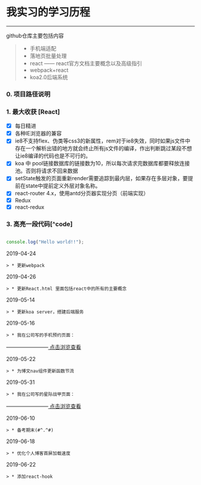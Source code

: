 ﻿# 我实习的学习历程

-------

github仓库主要包括内容


> * 手机端适配
> * 落地页批量处理
> * react —— react官方文档主要概念以及高级指引
> * webpack+react
> * koa2.0后端系统

### 0. 项目路径说明

### 1. 最大收获 [React]

- [x] 每日精进
- [x] 各种IE浏览器的兼容
- [x] ie8不支持flex、伪类等css3的新属性，rem对于ie8失效，同时如果js文件中存在一个解析出错的地方就会终止所有js文件的编译，作出判断跳过某段不想让ie8编译的代码也是不可行的。
- [x] koa 中 pool链接数据库的链接数为10，所以每次请求完数据库都要释放连接池。否则将请求不回来数据
- [x] setState触发的页面重新render需要追踪到最内层，如果存在多层对象，要提前在state中提前定义外层对象名称。
- [x] react-router 4.x，使用antd分页器实现分页（前端实现）
- [x] Redux
- [x] react-redux

### 3. 高亮一段代码[^code] 

```javascript

console.log("Hello world!!");

```

2019-04-24

    > * 更新webpack
    
2019-04-26

    > * 更新React.html 里面包括react中的所有的主要概念

2019-05-14

    > * 更新koa server，搭建后端服务

2019-05-16

    > * 我在公司写的手机预约页面：
   ————————[ 点击浏览查看 ]( http://mevent.cy.com/wjhy/20190516/m/hw/index.html )
  
2019-05-22

    > * 为博文nav组件更新函数节流
    
2019-05-31

    > * 我在公司写的星际战甲页面：
   ————————[ 点击浏览查看 ]( http://event.changyou.com/wf/201905/fetena/pc/index.html )
   
2019-06-10

    > * 备考期末(#^.^#)
    
2019-06-18

    > * 优化个人博客首屏加载速度
    
2019-06-22

    > * 添加react-hook 
